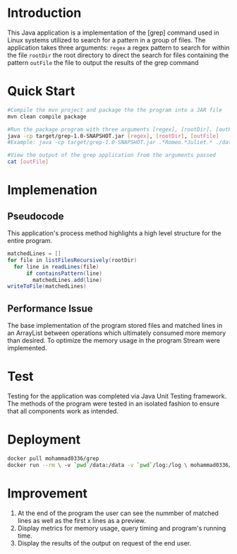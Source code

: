 # Introduction
This Java application is a implementation of the [grep] command used in Linux systems utilized to search for a pattern in a group of files. The application takes three arguments:
`regex` a regex pattern to search for within the file
`rootDir` the root directory to direct the search for files containing the pattern
`outFile` the file to output the results of the grep command

# Quick Start
```bash
#Compile the mvn project and package the the program into a JAR file
mvn clean compile package

#Run the package program with three arguments [regex], [rootDir], [outFile]
java -cp target/grep-1.0-SNAPSHOT.jar [regex], [rootDir], [outFile]
#Example: java -cp target/grep-1.0-SNAPSHOT.jar .*Romeo.*Juliet.* ./data ./out/grep.txt

#View the output of the grep application from the arguments passed
cat [outFile]
```

# Implemenation
## Pseudocode
This application's process method highlights a high level structure for the entire program.
```java
matchedLines = []
for file in listFilesRecursively(rootDir)
  for line in readLines(file)
      if containsPattern(line)
        matchedLines.add(line)
writeToFile(matchedLines)
```

## Performance Issue
The base implementation of the program stored files and matched lines in an ArrayList between operations which ultimately consumed more memory than desired. To optimize the memory usage in the program Stream were implemented. 

# Test
Testing for the application was completed via Java Unit Testing framework. The methods of the program were tested in an isolated fashion to ensure that all components work as intended.

# Deployment
```bash
docker pull mohammad0336/grep
docker run --rm \ -v `pwd`/data:/data -v `pwd`/log:/log \ mohammad0336/grep .*Romeo.*Juliet.* /data /log/grep.out
```

# Improvement
1. At the end of the program the user can see the nummber of matched lines as well as the first x lines as a preview.
2. Display metrics for memory usage, query timing and program's running time.
3. Display the results of the output on request of the end user.
